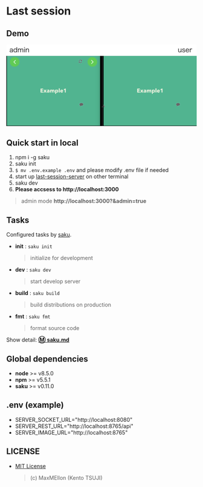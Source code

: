 # Last session

Demo
---

<div align="center">
  <img
    src="./.github/header.png"
    alt="header"
  >
  <img
    src="./.github/demo.gif"
    alt="demo"
  >
</div>

Quick start in local
---

1. npm i -g saku
1. saku init
1. `$ mv .env.example .env` and please modify .env file if needed
1. start up [last-session-server](https://github.com/MaxMEllon/last-session-server) on other terminal
1. saku dev
1. **Please accsess to http://localhost:3000**
> admin mode **http://localhost:3000?&admin=true**

Tasks
---

Configured tasks by [saku](https://github.com/kt3k/saku).

- **init** : `saku init`
  > initialize for development
- **dev** : `saku dev`
  > start develop server
- **build** : `saku build`
  > build distributions on production
- **fmt** : `saku fmt`
  > format source code

Show detail: **[:m: saku.md](./saku.md)**

Global dependencies
---

- **node** >= v8.5.0
- **npm** >= v5.5.1
- **saku** >= v0.11.0

.env (example)
----
- SERVER_SOCKET_URL="http://localhost:8080"
- SERVER_REST_URL="http://localhost:8765/api"
- SERVER_IMAGE_URL="http://localhost:8765"

LICENSE
---

- [MIT License](./LICENSE.txt)
  > (c) MaxMEllon (Kento TSUJI)
